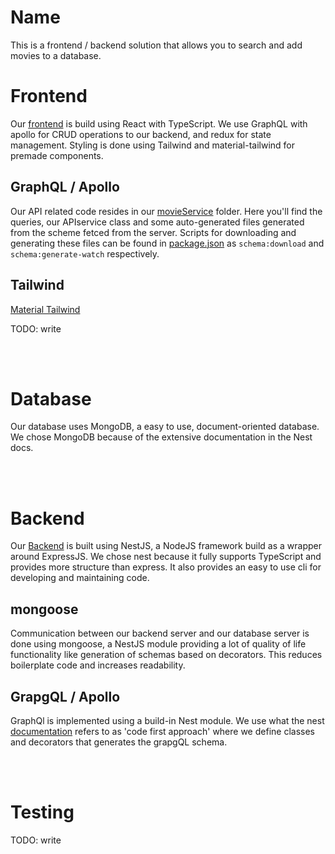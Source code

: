 # Name

This is a frontend / backend solution that allows you to search and add movies to a database.

# Frontend

Our [frontend](frontend/) is build using React with TypeScript. We use GraphQL with apollo for CRUD operations to our backend, and redux for state management. Styling is done using Tailwind and material-tailwind for premade components.

## GraphQL / Apollo

Our API related code resides in our [movieService](frontend/src/app/services/movieService) folder. Here you'll find the queries, our APIservice class and some auto-generated files generated from the scheme fetced from the server. Scripts for downloading and generating these files can be found in [package.json](frontend/package.json) as `schema:download` and `schema:generate-watch` respectively.

## Tailwind

[Material Tailwind](https://material-tailwind.com/documentation/quick-start)

TODO: write

<br/><br/>

# Database

Our database uses MongoDB, a easy to use, document-oriented database. We chose MongoDB because of the extensive documentation in the Nest docs.

<br/><br/>

# Backend

Our [Backend](backend/) is built using NestJS, a NodeJS framework build as a wrapper around ExpressJS. We chose nest because it fully supports TypeScript and provides more structure than express. It also provides an easy to use cli for developing and maintaining code.

## mongoose

Communication between our backend server and our database server is done using mongoose, a NestJS module providing a lot of quality of life functionality like generation of schemas based on decorators. This reduces boilerplate code and increases readability.

## GrapgQL / Apollo

GraphQl is implemented using a build-in Nest module. We use what the nest [documentation](https://docs.nestjs.com/graphql/quick-start) refers to as 'code first approach' where we define classes and decorators that generates the grapgQL schema.

<br/><br/>

# Testing

TODO: write
